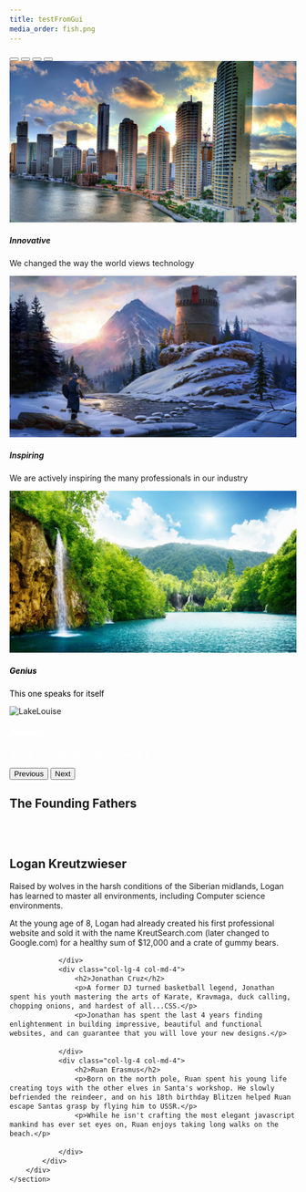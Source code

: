 ```yaml
---
title: testFromGui
media_order: fish.png
---
```


<link href="https://cdn.jsdelivr.net/npm/bootstrap@5.0.2/dist/css/bootstrap.min.css" rel="stylesheet" integrity="sha384-EVSTQN3/azprG1Anm3QDgpJLIm9Nao0Yz1ztcQTwFspd3yD65VohhpuuCOmLASjC" crossorigin="anonymous">
<link rel="stylesheet" type="text/css" href="../styles/badger.css">
<div class="container mt-3 mb-3" style="margin: 0 auto 0 auto !important;">
        <div id="carouselExampleCaptions" class="carousel slide" data-bs-ride="carousel">
            <div class="carousel-indicators">
                <button type="button" data-bs-target="#carouselExampleCaptions" data-bs-slide-to="0" class="active" aria-current="true" aria-label="Slide 1"></button>
                <button type="button" data-bs-target="#carouselExampleCaptions" data-bs-slide-to="1" aria-label="Slide 2"></button>
                <button type="button" data-bs-target="#carouselExampleCaptions" data-bs-slide-to="2" aria-label="Slide 3"></button>
                <button type="button" data-bs-target="#carouselExampleCaptions" data-bs-slide-to="3" aria-label="Slide 4"></button>
            </div>
            <div class="carousel-inner">
                <div class="carousel-item active">
                    <img src="/user/pages/04.test/04.testfromgui/banner1.jpg" class="d-block w-100" alt="SkySkrapers"/>
                    <div class="carousel-caption d-none d-md-block">
                        <h5>Innovative</h5>
                        <p>We changed the way the world views technology</p>
                    </div>
                </div>
                <div class="carousel-item">
                    <img src="/user/pages/04.test/04.testfromgui/banner2.jpg" class="d-block w-100" alt="Castle">
                    <div class="carousel-caption d-none d-md-block">
                        <h5>Inspiring</h5>
                        <p>We are actively inspiring the many professionals in our industry</p>
                    </div>
                </div>
                <div class="carousel-item">
                    <img src="/user/pages/04.test/04.testfromgui/banner3.jpg" class="d-block w-100" alt="JungleLake">
                    <div class="carousel-caption d-none d-md-block" style="color: black">
                        <h5>Genius</h5>
                        <p>This one speaks for itself</p>
                    </div>
                </div>
                <div class="carousel-item">
                    <img src="/user/pages/03.test/04.testfromgui/banner4.jpg" class="d-block w-100" alt="LakeLouise">
                    <div class="carousel-caption d-none d-md-block" style="color: white">
                        <h5>Amazing</h5>
                        <p>Our designs are absolutely incredible</p>
                    </div>
                </div>
            </div>
            <button class="carousel-control-prev" type="button" data-bs-target="#carouselExampleCaptions" data-bs-slide="prev">
                <span class="carousel-control-prev-icon" aria-hidden="true"></span>
                <span class="visually-hidden">Previous</span>
            </button>
            <button class="carousel-control-next" type="button" data-bs-target="#carouselExampleCaptions" data-bs-slide="next">
                <span class="carousel-control-next-icon" aria-hidden="true"></span>
                <span class="visually-hidden">Next</span>
            </button>
        </div>
    <section>
        <div id="FFcontainer" class="container">
            <div id="foundingFathersRow" class="row" style="">
                <h1>The Founding Fathers</h1>
            </div>
            <br />
            <br />
            <div class="row">
                <div class="col-lg-4 col-md-4">
                    <h2>Logan Kreutzwieser</h2>
                    <p>Raised by wolves in the harsh conditions of the Siberian midlands, Logan has learned to master all environments, including Computer science environments.</p>
                    <p>At the young age of 8, Logan had already created his first professional website and sold it with the name KreutSearch.com (later changed to Google.com) for a healthy sum of $12,000 and a crate of gummy bears.</p>

                </div>
                <div class="col-lg-4 col-md-4">
                    <h2>Jonathan Cruz</h2>
                    <p>A former DJ turned basketball legend, Jonathan spent his youth mastering the arts of Karate, Kravmaga, duck calling, chopping onions, and hardest of all...CSS.</p>
                    <p>Jonathan has spent the last 4 years finding enlightenment in building impressive, beautiful and functional websites, and can guarantee that you will love your new designs.</p>

                </div>
                <div class="col-lg-4 col-md-4">
                    <h2>Ruan Erasmus</h2>
                    <p>Born on the north pole, Ruan spent his young life creating toys with the other elves in Santa's workshop. He slowly befriended the reindeer, and on his 18th birthday Blitzen helped Ruan escape Santas grasp by flying him to USSR.</p>
                    <p>While he isn't crafting the most elegant javascript mankind has ever set eyes on, Ruan enjoys taking long walks on the beach.</p>
                    
                </div>
            </div>
        </div>
    </section>
</div>